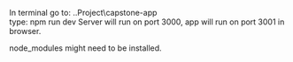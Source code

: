 In terminal go to:
..Project\capstone-app\
type:
npm run dev
Server will run on port 3000, app will run on port 3001 in browser.

node_modules might need to be installed.